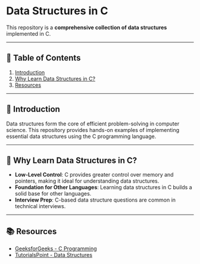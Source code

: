 # Data Structures in C

This repository is a **comprehensive collection of data structures** implemented in C.

---

## 📌 **Table of Contents**

1. [Introduction](#introduction)
2. [Why Learn Data Structures in C?](#why-learn-data-structures-in-c)
3. [Resources](#resources)

---

## 📖 **Introduction**

Data structures form the core of efficient problem-solving in computer science. This repository provides hands-on examples of implementing essential data structures using the C programming language.

---

## 🚀 **Why Learn Data Structures in C?**

- **Low-Level Control**: C provides greater control over memory and pointers, making it ideal for understanding data structures.
- **Foundation for Other Languages**: Learning data structures in C builds a solid base for other languages.
- **Interview Prep**: C-based data structure questions are common in technical interviews.

---

## 📚 **Resources**

- [GeeksforGeeks - C Programming](https://www.geeksforgeeks.org/c-programming-language/)
- [TutorialsPoint - Data Structures](https://www.tutorialspoint.com/data_structures_algorithms/index.htm)

